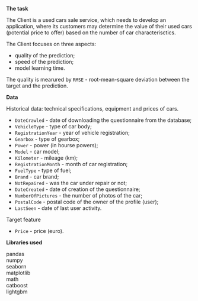 **The task**

The Client is a used cars sale service, which needs to develop an application, where its customers may determine the value of their used cars (potential price to offer) based on the number of car characterisctics. 

The Client focuses on three aspects:
- quality of the prediction;
- speed of the prediction;
- model learning time.

The quality is mearured by `RMSE` - root-mean-square deviation between the target and the prediction.

**Data**

Historical data: technical specifications, equipment and prices of cars.

 - `DateCrawled` - date of downloading the questionnaire from the database;
 - `VehicleType` - type of car body;
 - `RegistrationYear` - year of vehicle registration;
 - `Gearbox` - type of gearbox;
 - `Power` - power (in hourse powers);
 - `Model` - car model;
 - `Kilometer` - mileage (km);
 - `RegistrationMonth` - month of car registration;
 - `FuelType` - type of fuel;
 - `Brand` - car brand;
 - `NotRepaired` - was the car under repair or not;
 - `DateCreated` - date of creation of the questionnaire;
 - `NumberOfPictures` - the number of photos of the car;
 - `PostalCode` - postal code of the owner of the profile (user);
 - `LastSeen` - date of last user activity.

Target feature
 - `Price` - price (euro).

 
**Libraries used**

pandas <br/>
numpy <br/>
seaborn <br/>
matplotlib <br/>
math <br/>
catboost <br/>
lightgbm
